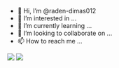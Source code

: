 - 👋 Hi, I’m @raden-dimas012
- 👀 I’m interested in ...
- 🌱 I’m currently learning ...
- 💞️ I’m looking to collaborate on ...
- 📫 How to reach me ...



<!---
raden-dimas012/raden-dimas012 is a ✨ special ✨ repository because its `README.md` (this file) appears on your GitHub profile.
You can click the Preview link to take a look at your changes.
--->
<img src="https://github-readme-stats.vercel.app/api/?username=raden-dimas012&count_private=true&theme=tokyonight&showicons=true">
<img src="https://github-readme-stats.vercel.app/api/top-langs/?username=raden-dimas012&langs_count=5&theme=tokyonight"



